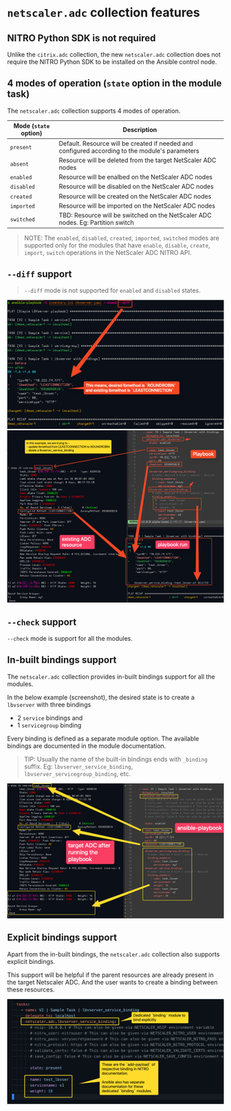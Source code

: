 # `netscaler.adc` collection features

## NITRO Python SDK is not required

Unlike the `citrix.adc` collection, the new `netscaler.adc` collection does not require the NITRO Python SDK to be installed on the Ansible control node.

## 4 modes of operation (`state` option in the module task)

The `netscaler.adc` collection supports 4 modes of operation.

| Mode (`state` option) | Description |
| ---- | ----------- |
| `present` | Default. Resource will be created if needed and configured according to the module's parameters |
| `absent` | Resource will be deleted from the target NetScaler ADC nodes |
| `enabled` | Resource will be enalbed on the NetScaler ADC nodes |
| `disabled` | Resource will be disabled on the NetScaler ADC nodes |
| `created` | Resource will be created on the NetScaler ADC nodes |
| `imported` | Resource will be imported on the NetScaler ADC nodes |
| `switched` | TBD: Resource will be switched on the NetScaler ADC nodes. Eg: Partition switch |

> NOTE: The `enabled`, `disabled`, `created`, `imported`, `switched` modes are supported only for the modules that have `enable`, `disable`, `create`, `import`, `switch` operations in the NetScaler ADC NITRO API.

## `--diff` support

> `--diff` mode is not supported for `enabled` and `disabled` states.

<kbd>
    <img src="assets/module-option-diff-example.png" />
</kbd>

</hr>

<kbd>
    <img src="assets/module-option-and-binding-diff-example.png" />
</kbd>

## `--check` support

`--check` mode is support for all the modules.

## In-built bindings support

The `netscaler.adc` collection provides in-built bindings support for all the modules.

In the below example (screenshot), the desired state is to create a `lbvserver` with three bindings

- 2 `service` bindings and
- 1 `servicegroup` binding

Every binding is defined as a separate module option. The available bindings are documented in the module documentation.

> TIP: Usually the name of the built-in bindings ends with `_binding` suffix. Eg: `lbvserver_service_binding`, `lbvserver_servicegroup_binding`, etc.

<kbd>
    <img src="assets/module-in-built-bindings-support.png" />
</kbd>

## Explicit bindings support

Apart from the in-built bindings, the `netscaler.adc` collection also supports explicit bindings.

This support will be helpful if the parent resources are already present in the target Netscaler ADC. And the user wants to create a binding between these resources.

<kbd>
    <img src="assets/explicit-binding-module-support.png" />
</kbd>
